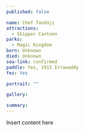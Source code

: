 ```yaml
---
published: false

name: Chef Tandaji
attractions: 
  - Skipper Canteen
parks:
  - Magic Kingdom
born: Unknown
died: Unknown
sea-link: confirmed
paddle: Yes, 1913 Irrawaddy
fez: Yes

portrait: ""

gallery:

summary:
---
```


Insert content here
